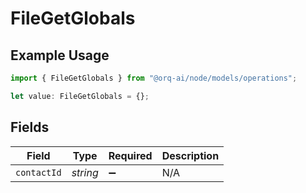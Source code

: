 # FileGetGlobals

## Example Usage

```typescript
import { FileGetGlobals } from "@orq-ai/node/models/operations";

let value: FileGetGlobals = {};
```

## Fields

| Field              | Type               | Required           | Description        |
| ------------------ | ------------------ | ------------------ | ------------------ |
| `contactId`        | *string*           | :heavy_minus_sign: | N/A                |